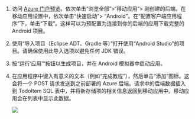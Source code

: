 
1. 访问 [Azure 门户预览]。依次单击“浏览全部”>“移动应用”> 刚创建的后端。在移动应用设置中，依次单击“快速启动”> “Android”。在“配置客户端应用程序”下，单击“下载”。这样可以为预配置为连接到你的后端的应用下载完整的 Android 项目。

2. 使用“导入项目（Eclipse ADT、Gradle 等）”打开使用“Android Studio”的项目。请确保使用此导入选项以避免任何 JDK 错误。

3. 按“运行‘应用’”按钮以生成项目，并在 Android 模拟器中启动应用。

4. 在应用程序中键入有意义的文本（例如“完成教程”），然后单击“添加”图标。这会将一个 POST 请求发送到之前部署的 Azure 后端。请求中的后端数据插入到 TodoItem SQL 表中，并将新存储项的相关信息返回到移动应用中。移动应用会在列表中显示此数据。

    ![](./media/mobile-services-android-get-started/mobile-quickstart-startup-android.png)

[Azure 门户预览]: https://portal.azure.cn/

<!---HONumber=Mooncake_0919_2016-->